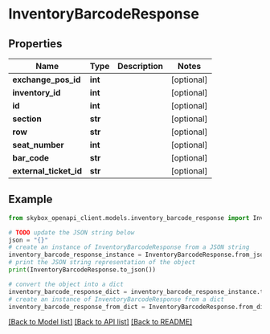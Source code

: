 # InventoryBarcodeResponse


## Properties

Name | Type | Description | Notes
------------ | ------------- | ------------- | -------------
**exchange_pos_id** | **int** |  | [optional] 
**inventory_id** | **int** |  | [optional] 
**id** | **int** |  | [optional] 
**section** | **str** |  | [optional] 
**row** | **str** |  | [optional] 
**seat_number** | **int** |  | [optional] 
**bar_code** | **str** |  | [optional] 
**external_ticket_id** | **str** |  | [optional] 

## Example

```python
from skybox_openapi_client.models.inventory_barcode_response import InventoryBarcodeResponse

# TODO update the JSON string below
json = "{}"
# create an instance of InventoryBarcodeResponse from a JSON string
inventory_barcode_response_instance = InventoryBarcodeResponse.from_json(json)
# print the JSON string representation of the object
print(InventoryBarcodeResponse.to_json())

# convert the object into a dict
inventory_barcode_response_dict = inventory_barcode_response_instance.to_dict()
# create an instance of InventoryBarcodeResponse from a dict
inventory_barcode_response_from_dict = InventoryBarcodeResponse.from_dict(inventory_barcode_response_dict)
```
[[Back to Model list]](../README.md#documentation-for-models) [[Back to API list]](../README.md#documentation-for-api-endpoints) [[Back to README]](../README.md)


